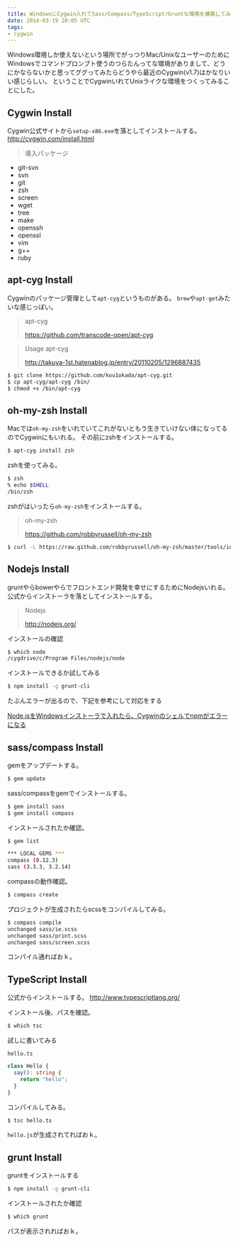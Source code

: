 ```yaml
---
title: WindowsにCygwin入れてSass/Compass/TypeScript/Gruntな環境を構築してみた
date: 2014-03-19 20:05 UTC
tags:
- cygwin
---
```


Windows環境しか使えないという場所でがっつりMac/UnixなユーザーのためにWindowsでコマンドプロンプト使うのつらたんってな環境がありまして、どうにかならないかと思ってググってみたらどうやら最近のCygwin(v1.7)はかなりいい感じらしい。
ということでCygwinいれてUnixライクな環境をつくってみることにした。

## Cygwin Install

Cygwin公式サイトから`setup-x86.exe`を落としてインストールする。
http://cygwin.com/install.html

> 導入パッケージ
- git-svn
- svn
- git
- zsh
- screen
- wget
- tree
- make
- openssh
- openssl
- vim
- g++
- ruby

## apt-cyg Install

Cygwinのパッケージ管理として`apt-cyg`というものがある。
`brew`や`apt-get`みたいな感じっぽい。

> apt-cyg
>
> https://github.com/transcode-open/apt-cyg

> Usage apt-cyg
> 
> http://takuya-1st.hatenablog.jp/entry/20110205/1296887435

```sh
$ git clone https://github.com/kou1okada/apt-cyg.git
$ cp apt-cyg/apt-cyg /bin/
$ chmod +x /bin/apt-cyg
```

## oh-my-zsh Install

Macでは`oh-my-zsh`をいれていてこれがないともう生きていけない体になってるのでCygwinにもいれる。
その前にzshをインストールする。

```sh
$ apt-cyg install zsh
```

zshを使ってみる。

```sh
$ zsh
% echo $SHELL
/bin/zsh
```

zshがはいったら`oh-my-zsh`をインストールする。

> oh-my-zsh
> 
> https://github.com/robbyrussell/oh-my-zsh

```sh
$ curl -L https://raw.github.com/robbyrussell/oh-my-zsh/master/tools/install.sh | ZSH=~/.dotfiles/zsh sh
```

## Nodejs Install

gruntやらbowerやらでフロントエンド開発を幸せにするためにNodejsいれる。
公式からインストーラを落としてインストールする。

> Nodejs
> 
> http://nodejs.org/

インストールの確認

```sh
$ which node
/cygdrive/c/Program Files/nodejs/node
```

インストールできるか試してみる

```sh
$ npm install -g grunt-cli
```

たぶんエラーが出るので、下記を参考にして対応をする

[Node.jsをWindowsインストーラで入れたら、Cygwinのシェルでnpmがエラーになる](http://aki2o.hatenablog.jp/entry/2013/08/16/Node.js%E3%82%92Windows%E3%82%A4%E3%83%B3%E3%82%B9%E3%83%88%E3%83%BC%E3%83%A9%E3%81%A7%E5%85%A5%E3%82%8C%E3%81%9F%E3%82%89%E3%80%81Cygwin%E3%81%AE%E3%82%B7%E3%82%A7%E3%83%AB%E3%81%A7npm%E3%81%8C%E3%82%A8)

## sass/compass Install

gemをアップデートする。

```sh
$ gem update
```

sass/compassをgemでインストールする。

```sh
$ gem install sass
$ gem install compass
```

インストールされたか確認。

```sh
$ gem list

*** LOCAL GEMS ***
compass (0.12.3)
sass (3.3.3, 3.2.14)
```

compassの動作確認。

```sh
$ compass create
```

プロジェクトが生成されたらscssをコンパイルしてみる。

```sh
$ compass compile
unchanged sass/ie.scss
unchanged sass/print.scss
unchanged sass/screen.scss
```

コンパイル通ればおｋ。


## TypeScript Install

公式からインストールする。
http://www.typescriptlang.org/

インストール後、パスを確認。

```sh
$ which tsc
```

試しに書いてみる

`hello.ts`

```typescript
class Hello {
  say(): string {
    return "hello";
  }
}
```

コンパイルしてみる。

```sh
$ tsc hello.ts
```

`hello.js`が生成されてればおｋ。

## grunt Install

gruntをインストールする

```sh
$ npm install -g grunt-cli
```

インストールされたか確認

```sh
$ which grunt
```

パスが表示されればおｋ。
